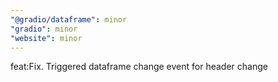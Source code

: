 ```yaml
---
"@gradio/dataframe": minor
"gradio": minor
"website": minor
---
```


feat:Fix. Triggered dataframe change event for header change
